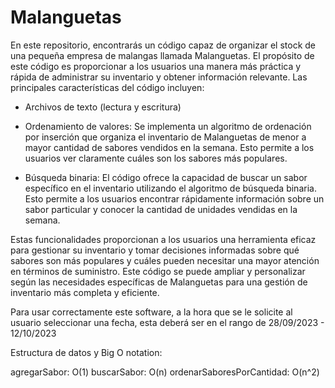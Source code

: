 # Malanguetas

En este repositorio, encontrarás un código capaz de organizar el stock de una pequeña empresa de malangas llamada Malanguetas. El propósito de este código es proporcionar a los usuarios una manera más práctica y rápida de administrar su inventario y obtener información relevante. Las principales características del código incluyen:

  - Archivos de texto (lectura y escritura)

  - Ordenamiento de valores: Se implementa un algoritmo de ordenación por inserción que organiza el inventario de Malanguetas de menor a mayor cantidad de sabores vendidos en la semana. Esto permite a los usuarios ver claramente cuáles son los sabores más populares.

  - Búsqueda binaria: El código ofrece la capacidad de buscar un sabor específico en el inventario utilizando el algoritmo de búsqueda binaria. Esto permite a los usuarios encontrar rápidamente información sobre un sabor particular y conocer la cantidad de unidades
    vendidas en la semana.

Estas funcionalidades proporcionan a los usuarios una herramienta eficaz para gestionar su inventario y tomar decisiones informadas sobre qué sabores son más populares y cuáles pueden necesitar una mayor atención en términos de suministro. Este código se puede ampliar y personalizar según las necesidades específicas de Malanguetas para una gestión de inventario más completa y eficiente.

Para usar correctamente este software, a la hora que se le solicite al usuario seleccionar una fecha, esta deberá ser en el rango de 28/09/2023 - 12/10/2023

Estructura de datos y Big O notation:

agregarSabor: O(1)
buscarSabor: O(n)
ordenarSaboresPorCantidad: O(n^2)
